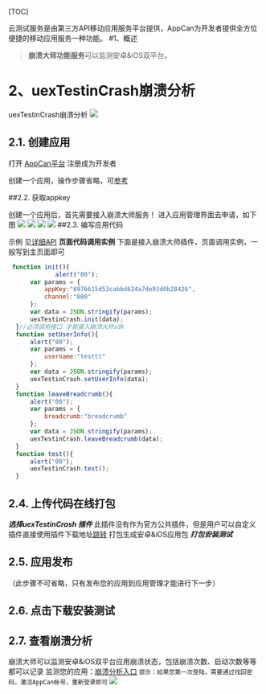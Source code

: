 ﻿[TOC]
 
云测试服务是由第三方API移动应用服务平台提供，AppCan为开发者提供全方位便捷的移动应用服务一种功能。
#1、概述
 
 
 
> **崩溃大师功能服务**可以监测安卓&iOS双平台。 

 

#  2、uexTestinCrash崩溃分析
 uexTestinCrash崩溃分析 ![](http://appcan-download.oss-cn-beijing.aliyuncs.com/%E5%85%AC%E6%B5%8B%2Fnew.gif)


## 2.1.   创建应用

打开 [AppCan平台](http://www.appcan.cn) 注册成为开发者


创建一个应用，操作步骤省略，可[参考](http://newdocx.appcan.cn/newdocx/docx?type=1349_1291)

##2.2. 获取appkey

创建一个应用后，首先需要接入崩溃大师服务！ 
进入应用管理界面去申请，如下图
![](http://newdocx.appcan.cn/docximg/181213t2015z5p18n.png)
![](http://newdocx.appcan.cn/docximg/181242t2015g5o18h.png)
![](http://newdocx.appcan.cn/docximg/181516r2015z5s18g.png)
![](http://newdocx.appcan.cn/docximg/181532p2015x5d18h.jpg)
##2.3. 编写应用代码

 示例 见[详细API](http://newdocx.appcan.cn/newdocx/docx?type=1044_975 "详细API")
 **页面代码调用实例**
 下面是接入崩溃大师插件，页面调用实例，一般写到主页面即可
  ```javascript
   function init(){
               alert("00");
        var params = {
            appKey:"6976615d53cabbd624a7de93d0b28426",
            channel:"000"
        };
        var data = JSON.stringify(params);
        uexTestinCrash.init(data);
    }//必须调用接口 才能接入崩溃大师sdk 
    function setUserInfo(){
        alert("00");
        var params = {
            username:"testtt"
        };
        var data = JSON.stringify(params);
        uexTestinCrash.setUserInfo(data);
    }
    function leaveBreadcrumb(){
        alert("00");
        var params = {
            breadcrumb:"breadcrumb"
        };
        var data = JSON.stringify(params);
        uexTestinCrash.leaveBreadcrumb(data);
    }
    function test(){
        alert("00");
        uexTestinCrash.test();
    }
```
 

## 2.4.  上传代码在线打包

 
 
 ***选择uexTestinCrash 插件***
此插件没有作为官方公共插件，但是用户可以自定义插件直接使用插件下载地址[跳转](http://plugin.appcan.cn/details.html?id=407_pluginlist)
打包生成安卓&iOS应用包
 ***打包安装测试***
 
 
## 2.5. 应用发布

（此步骤不可省略，只有发布您的应用到应用管理才能进行下一步）

 
 
## 2.6. 点击下载安装测试

## 2.7. 查看崩溃分析
崩溃大师可以监测安卓&iOS双平台应用崩溃状态，包括崩溃次数、启动次数等等都可以记录
监测您的应用：[崩溃分析入口](http://crash.testin.cn/apm/task/list "崩溃分析入口") `提示：如果您第一次登陆，需要通过找回密码，激活AppCan帐号，重新登录即可`
![](http://newdocx.appcan.cn/docximg/151032q2015n5c19p.jpg)


